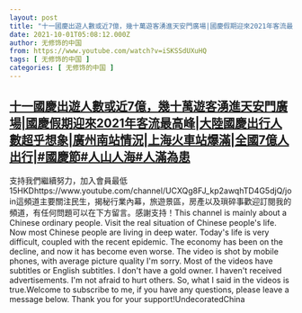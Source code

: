 ```yaml
---
layout: post
title: "十一國慶出遊人數或近7億，幾十萬遊客湧進天安門廣場|國慶假期迎來2021年客流最高峰|大陸國慶出行人數超乎想象|廣州南站情況|上海火車站爆滿|全國7億人出行|#國慶節#人山人海#人滿為患"
date: 2021-10-01T05:08:12.000Z
author: 无修饰的中国
from: https://www.youtube.com/watch?v=iSKSSdUXuHQ
tags: [ 无修饰的中国 ]
categories: [ 无修饰的中国 ]
---
```

<!--1633064892000-->
[十一國慶出遊人數或近7億，幾十萬遊客湧進天安門廣場|國慶假期迎來2021年客流最高峰|大陸國慶出行人數超乎想象|廣州南站情況|上海火車站爆滿|全國7億人出行|#國慶節#人山人海#人滿為患](https://www.youtube.com/watch?v=iSKSSdUXuHQ)
------

<div>
支持我們繼續努力，加入會員最低15HKDhttps://www.youtube.com/channel/UCXQg8FJ_kp2awqhTD4G5djQ/join這頻道主要關注民生，揭秘行業內幕，旅遊景區，房產以及瑣碎事歡迎訂閱我的頻道，有任何問題可以在下方留言。感謝支持！This channel is mainly about a Chinese ordinary people. Visit the real situation of Chinese people's life. Now most Chinese people are living in deep water. Today's life is very difficult, coupled with the recent epidemic. The economy has been on the decline, and now it has become even worse. The video is shot by mobile phones, with average picture quality I'm sorry. Most of the videos have subtitles or English subtitles. I don't have a gold owner. I haven't received advertisements. I'm not afraid to hurt others. So, what I said in the videos is true.Welcome to subscribe to me, if you have any questions, please leave a message below. Thank you for your support!UndecoratedChina
</div>
